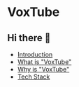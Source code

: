 # VoxTube 
## Hi there 👋

- [Introduction](#introduction)
- [What is "VoxTube"](#what-is-app-name)
- [Why is "VoxTube"](#what-is-app-name)
- [Tech Stack](#tech-stack)
